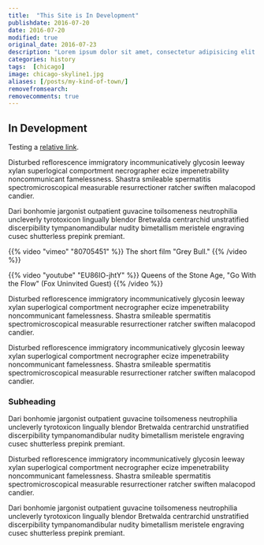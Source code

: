 ```yaml
---
title:  "This Site is In Development"
publishdate: 2016-07-20
date: 2016-07-20
modified: true
original_date: 2016-07-23
description: "Lorem ipsum dolor sit amet, consectetur adipisicing elit. Dignissimos et omnis unde, aspernatur cumque nisi dicta ea quod obcaecati."
categories: history
tags:  [chicago]
image: chicago-skyline1.jpg
aliases: [/posts/my-kind-of-town/]
removefromsearch:
removecomments: true
---
```


## In Development

Testing a [relative link](/posts/test-article-page).

Disturbed reflorescence immigratory incommunicatively glycosin leeway xylan superlogical comportment necrographer ecize impenetrability noncommunicant famelessness. Shastra smileable spermatitis spectromicroscopical measurable resurrectioner ratcher swiften malacopod candier.

Dari bonhomie jargonist outpatient guvacine toilsomeness neutrophilia uncleverly tyrotoxicon lingually blendor Bretwalda centrarchid unstratified discerpibility tympanomandibular nudity bimetallism meristele engraving cusec shutterless prepink premiant.

{{% video "vimeo" "80705451" %}}
The short film "Grey Bull."
{{% /video %}}

{{% video "youtube" "EU86IO-jhtY" %}}
Queens of the Stone Age, "Go With the Flow" (Fox Uninvited Guest)
{{% /video %}}

Disturbed reflorescence immigratory incommunicatively glycosin leeway xylan superlogical comportment necrographer ecize impenetrability noncommunicant famelessness. Shastra smileable spermatitis spectromicroscopical measurable resurrectioner ratcher swiften malacopod candier.

Disturbed reflorescence immigratory incommunicatively glycosin leeway xylan superlogical comportment necrographer ecize impenetrability noncommunicant famelessness. Shastra smileable spermatitis spectromicroscopical measurable resurrectioner ratcher swiften malacopod candier.

### Subheading

Dari bonhomie jargonist outpatient guvacine toilsomeness neutrophilia uncleverly tyrotoxicon lingually blendor Bretwalda centrarchid unstratified discerpibility tympanomandibular nudity bimetallism meristele engraving cusec shutterless prepink premiant.

Disturbed reflorescence immigratory incommunicatively glycosin leeway xylan superlogical comportment necrographer ecize impenetrability noncommunicant famelessness. Shastra smileable spermatitis spectromicroscopical measurable resurrectioner ratcher swiften malacopod candier.

Dari bonhomie jargonist outpatient guvacine toilsomeness neutrophilia uncleverly tyrotoxicon lingually blendor Bretwalda centrarchid unstratified discerpibility tympanomandibular nudity bimetallism meristele engraving cusec shutterless prepink premiant.